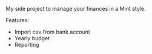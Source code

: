 My side project to manage your finances in a Mint style.

Features:
* Import csv from bank account
* Yearly budget
* Reporting